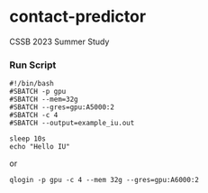 # contact-predictor

CSSB 2023 Summer Study

### Run Script
```
#!/bin/bash
#SBATCH -p gpu
#SBATCH --mem=32g
#SBATCH --gres=gpu:A5000:2
#SBATCH -c 4
#SBATCH --output=example_iu.out

sleep 10s
echo "Hello IU"
```
or
```
qlogin -p gpu -c 4 --mem 32g --gres=gpu:A6000:2
```
